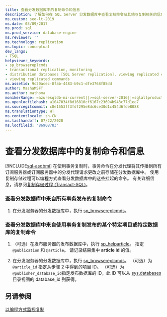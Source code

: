 ```yaml
---
title: 查看分发数据库中的复制命令和信息
description: 了解如何在 SQL Server 分发数据库中查看复制命令及其他与复制相关的信息。
ms.custom: seo-lt-2019
ms.date: 03/09/2017
ms.prod: sql
ms.prod_service: database-engine
ms.reviewer: ''
ms.technology: replication
ms.topic: conceptual
dev_langs:
- TSQL
helpviewer_keywords:
- sp_browsereplcmds
- transactional replication, monitoring
- distribution databases [SQL Server replication], viewing replicated commands
- viewing replicated commands
ms.assetid: 9c20acec-8fab-4483-b9c1-dfe3768f85dd
author: MashaMSFT
ms.author: mathoma
monikerRange: =azuresqldb-mi-current||>=sql-server-2016||=sqlallproducts-allversions
ms.openlocfilehash: a1047034f8d16810cf6167c23694b943c77d1ee7
ms.sourcegitcommit: c8e1553ff3fdf295e8dc6ce30d1c454d6fde8088
ms.translationtype: HT
ms.contentlocale: zh-CN
ms.lasthandoff: 07/22/2020
ms.locfileid: "86908783"
---
```

# <a name="view-replicated-commands-and-information-in-distribution-database"></a>查看分发数据库中的复制命令和信息
[!INCLUDE[sql-asdbmi](../../../includes/applies-to-version/sql-asdbmi.md)]
  在使用事务复制时，事务命令在分发代理将其传播到所有订阅服务器或订阅服务器中的分发代理请求更改之前存储在分发数据库中。 使用复制存储过程可以编程方式查看分发数据库中的这些挂起的命令。 有关详细信息，请参阅[复制存储过程 (Transact-SQL)](../../../relational-databases/system-stored-procedures/replication-stored-procedures-transact-sql.md)。  
  
### <a name="to-view-replicated-commands-from-all-transactional-publications-in-the-distribution-database"></a>查看分发数据库中来自所有事务发布的复制命令  
  
1.  在分发服务器的分发数据库中，执行 [sp_browsereplcmds](../../../relational-databases/system-stored-procedures/sp-browsereplcmds-transact-sql.md)。  
  
### <a name="to-view-replicated-commands-in-the-distribution-database-from-a-specific-article-or-from-a-specific-database-published-using-transactional-replication"></a>查看分发数据库中来自使用事务复制发布的某个特定项目或特定数据库的复制命令  
  
1.  （可选）在发布服务器的发布数据库中，执行 [sp_helparticle](../../../relational-databases/system-stored-procedures/sp-helparticle-transact-sql.md)。 指定 `@publication` 和 `@article`。 请记录结果集中 **article id** 的值。  
  
2.  在分发服务器的分发数据库中，执行 [sp_browsereplcmds](../../../relational-databases/system-stored-procedures/sp-browsereplcmds-transact-sql.md)。 （可选）为 `@article_id` 指定从步骤 2 中得到的项目 ID。 （可选）为 `@publisher_database_id`指定发布数据库的 ID，此 ID 可以从 [sys.databases](../../../relational-databases/system-catalog-views/sys-databases-transact-sql.md) 目录视图的 database_id 列获得。  
  
## <a name="see-also"></a>另请参阅  
 [以编程方式监视复制](../../../relational-databases/replication/monitor/programmatically-monitor-replication.md)  
  
  
